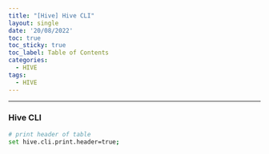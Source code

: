 ```yaml
---
title: "[Hive] Hive CLI"
layout: single
date: '20/08/2022'
toc: true
toc_sticky: true
toc_label: Table of Contents
categories:
  - HIVE
tags:
  - HIVE
---
```


---

### Hive CLI
``` bash
# print header of table
set hive.cli.print.header=true;
```